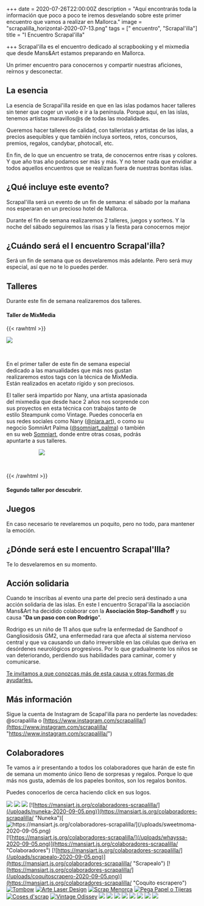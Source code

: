 +++
date = 2020-07-26T22:00:00Z
description = "Aquí encontrarás toda la información que poco a poco te iremos desvelando sobre este primer encuentro que vamos a realizar en Mallorca."
image = "scrapalilla_horizontal-2020-07-13.png"
tags = [" encuentro", "Scrapal'illa"]
title = "I Encuentro Scrapal'illa"

+++
Scrapal'illa es el encuentro dedicado al scrapbooking y el mixmedia que desde Mans&Art estamos preparando en Mallorca.

Un primer encuentro para conocernos y compartir nuestras aficiones, reírnos y desconectar.

## La esencia

La esencia de Scrapal'illa reside en que en las islas podamos hacer talleres sin tener que coger un vuelo e ir a la península. Porque aquí, en las islas, tenemos artistas maravillos@s de todas las modalidades.

Queremos hacer talleres de calidad, con talleristas y artistas de las islas, a precios asequibles y que también incluya sorteos, retos, concursos, premios, regalos, candybar, photocall, etc.

En fin, de lo que un encuentro se trata, de conocernos entre risas y colores. Y que año tras año podamos ser más y más. Y no tener nada que envidiar a todos aquellos encuentros que se realizan fuera de nuestras bonitas islas.

## ¿Qué incluye este evento?

Scrapal'illa será un evento de un fin de semana: el sábado por la mañana nos esperaran en un precioso hotel de Mallorca.

Durante el fin de semana realizaremos 2 talleres, juegos y sorteos. Y la noche del sábado seguiremos las risas y la fiesta para conocernos mejor

## ¿Cuándo será el I encuentro Scrapal'illa?

Será un fin de semana que os desvelaremos más adelante. Pero será muy especial, así que no te lo puedes perder.

## Talleres

Durante este fin de semana realizaremos dos talleres.

#### Taller de MixMedia

{{< rawhtml >}}

<div>

<span style="display: inline-block;width: 20%; padding-bottom: 2.25em"><img src="/uploads/proyectomixmedia-2020-07-28.png"></span>

<span style="display: inline-block;vertical-align: top;width: 75%;">En el primer taller de este fin de semana especial dedicado a las manualidades que más nos gustan realizaremos estos tags con la técnica de MixMedia. Están realizados en acetato rígido y son preciosos.</span>

</div>

<div>

<span style="display: inline-block;width: 75%; vertical-align:top">El taller será impartido por Nany, una artista apasionada del mixmedia que desde hace 2 años nos sorprende con sus proyectos en esta técnica con trabajos tanto de estilo Steampunk como Vintage. Puedes conocerla en sus redes sociales como Nany (<a href="https://www.instagram.com/niara.art/">@niara.art</a>), o como su negocio SomniArt Palma (<a href="https://www.instagram.com/somniart_palma/">@somniart_palma</a>) o también en su web <a href="https://somniartpalma.com">Somniart</a>, donde entre otras cosas, podrás apuntarte a sus talleres.</span>

<span style="display: inline-block; width: 20%; text-align: right; padding-bottom: 2.25em"><img src="/uploads/nany-2020-08-01.png"></span>

</div>

{{< /rawhtml >}}

#### Segundo taller por descubrir.

## Juegos

En caso necesario te revelaremos un poquito, pero no todo, para mantener la emoción.

## ¿Dónde será este I encuentro Scrapal'Illa?

Te lo desvelaremos en su momento.

## Acción solidaria

Cuando te inscribas al evento una parte del precio será destinado a una acción solidaria de las islas. En este I encuentro Scrapal'illa la asociación Mans&Art ha decidido colaborar con la **Asociación Stop-Sandhoff** y su causa "**Da un paso con con Rodrigo**".

Rodrigo es un niño de 11 años que sufre la enfermedad de Sandhoof o Gangliosidosis GM2, una enfermedad rara que afecta al sistema nervioso central y que va causando un daño irreversible en las células que deriva en desórdenes neurológicos progresivos. Por lo que gradualmente los niños se van deteriorando, perdiendo sus habilidades para caminar, comer y comunicarse.

[Te invitamos a que conozcas más de esta causa y otras formas de ayudarles.](https://mansiart.js.org/posts/solidaridad/)

## Más información

Sigue la cuenta de Instagram de Scapal'illa para no perderte las novedades: @scrapalilla o [https://www.instagram.com/scrapalilla/](https://www.instagram.com/scrapalilla/ "https://www.instagram.com/scrapalilla/")

## Colaboradores

Te vamos a ir presentando a todos los colaboradores que harán de este fin de semana un momento único lleno de sorpresas y regalos. Porque lo que más nos gusta, además de los papeles bonitos, son los regalos bonitos.

Puedes conocerlos de cerca haciendo click en sus logos.

[![](/uploads/trucos-y-dulces-2020-08-11.jpg)](https://mansiart.js.org/colaboradores-scrapalilla/)    [![](/uploads/flores-de-guirior2-2020-08-24.jpg)](https://mansiart.js.org/colaboradores-scrapalilla/)   [![](/uploads/quely-logo-2020-08-11.jpg)](https://mansiart.js.org/colaboradores-scrapalilla/) [![https://mansiart.js.org/colaboradores-scrapalilla/](/uploads/nuneka-2020-09-05.png)](https://mansiart.js.org/colaboradores-scrapalilla/ "Nuneka")[ ![https://mansiart.js.org/colaboradores-scrapalilla/](/uploads/sweetmoma-2020-09-05.png) ](https://mansiart.js.org/colaboradores-scrapalilla/ "Sweet Moma")[![https://mansiart.js.org/colaboradores-scrapalilla/](/uploads/whayssa-2020-09-05.png)](https://mansiart.js.org/colaboradores-scrapalilla/ "Colaboradores") [![https://mansiart.js.org/colaboradores-scrapalilla/](/uploads/scrapealo-2020-09-05.png)](https://mansiart.js.org/colaboradores-scrapalilla/ "Scrapealo") [![https://mansiart.js.org/colaboradores-scrapalilla/](/uploads/coquitoscrapero-2020-09-05.png)](https://mansiart.js.org/colaboradores-scrapalilla/ "Coquito escrapero") [![Tombow](/uploads/tombow-2020-09-07.jpg "Tombow")](https://mansiart.js.org/colaboradores-scrapalilla/ "Tombow Spain") [![Arte Laser Design](/uploads/artlaser-2020-09-07.png "Arte Laser Design")](https://mansiart.js.org/colaboradores-scrapalilla/ "Arte Laser Design") [![Scrap Menorca](/uploads/scrap_menorca-2020-09-09.png "Scrap Menorca")](https://mansiart.js.org/colaboradores-scrapalilla/ "Scrap Menorca") [![Pega Papel o Tijeras](/uploads/pega-papel-o-tijeras-2020-09-09.png "Pega Papel o Tijeras")](https://mansiart.js.org/colaboradores-scrapalilla/ "Pega Papel o Tijeras") [![Coses d'scrap](/uploads/logoquim-2020-09-09.jpg "Coses d'scrap")](https://mansiart.js.org/colaboradores-scrapalilla/ "Coses d'scrap") [![Vintage Odissey](/uploads/logovintageodyssey-2020-09-09.jpg "Vintage Odissey")](https://mansiart.js.org/colaboradores-scrapalilla/ "Vintage Odissey") [![](/uploads/basiccrea-2020-09-09.png)](https://mansiart.js.org/colaboradores-scrapalilla/ "Basic Crea")  [![](/uploads/2logo-samigarra-2020-09-12.jpg)](https://mansiart.js.org/colaboradores-scrapalilla/ "Samigarra")  [![](/uploads/logo_sonrisas-de-papel-2020-09-10.jpg)](https://mansiart.js.org/colaboradores-scrapalilla/ "Sonrisas de papel") [![](/uploads/img-20200510-wa0025-2020-09-10.jpg)](https://mansiart.js.org/colaboradores-scrapalilla/ "Bea Design") [![](/uploads/esrscrapfbookcover-firma-2020-09-10.jpg)](https://mansiart.js.org/colaboradores-scrapalilla/ "ESRScrap") [![](/uploads/nany-montejo-2020-09-12.jpg)](https://mansiart.js.org/colaboradores-scrapalilla/ "Somniart")  [![](/uploads/logo-montejo_page-0001-2020-09-12.jpg)](https://mansiart.js.org/colaboradores-scrapalilla/ "Montejo")  [![](/uploads/logo-acuarela_negro-2020-09-12.jpg)](https://mansiart.js.org/colaboradores-scrapalilla/ "Lolita")  